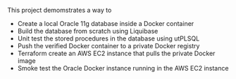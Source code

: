 This project demomstrates a way to

* Create a local Oracle 11g database inside a Docker container
* Build the database from scratch using Liquibase
* Unit test the stored procedures in the database using utPLSQL
* Push the verified Docker container to a private Docker registry
* Terraform create an AWS EC2 instance that pulls the private Docker image
* Smoke test the Oracle Docker instance running in the AWS EC2 instance

